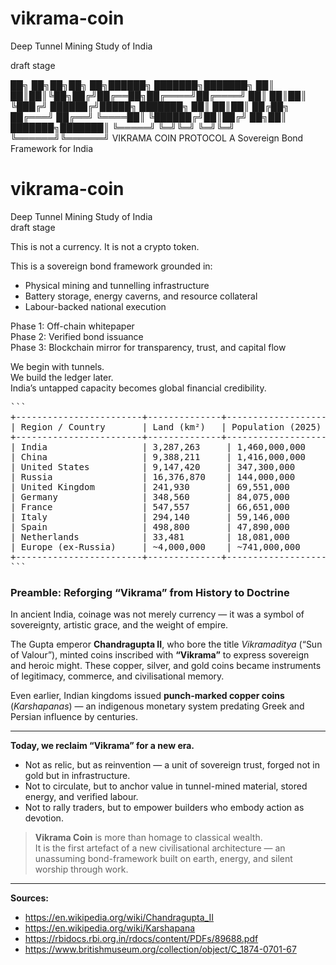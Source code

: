 # vikrama-coin
Deep Tunnel Mining Study of India 

draft stage 

██╗   ██╗██╗██╗  ██╗██████╗ ███████╗███████╗
██║   ██║██║╚██╗██╔╝██╔══██╗██╔════╝██╔════╝
██║   ██║██║ ╚███╔╝ ██████╔╝█████╗  ███████╗
██║   ██║██║ ██╔██╗ ██╔═══╝ ██╔══╝  ╚════██║
╚██████╔╝██║██╔╝ ██╗██║     ███████╗███████║
 ╚═════╝ ╚═╝╚═╝  ╚═╝╚═╝     ╚══════╝╚══════╝
           VIKRAMA COIN PROTOCOL
     A Sovereign Bond Framework for India

# vikrama-coin  
Deep Tunnel Mining Study of India  
draft stage

This is not a currency. It is not a crypto token.

This is a sovereign bond framework grounded in:
- Physical mining and tunnelling infrastructure
- Battery storage, energy caverns, and resource collateral
- Labour-backed national execution

Phase 1: Off-chain whitepaper  
Phase 2: Verified bond issuance  
Phase 3: Blockchain mirror for transparency, trust, and capital flow

We begin with tunnels.  
We build the ledger later.  
India’s untapped capacity becomes global financial credibility.


<pre>
```
+------------------------+--------------+--------------------+----------------+--------------+----------------------------+
| Region / Country       | Land (km²)   | Population (2025)   | Density (/km²) | Median Age   | Resource Value (USD est.) |
+------------------------+--------------+--------------------+----------------+--------------+----------------------------+
| India                  | 3,287,263     | 1,460,000,000       | 492            | 29.8         | ~$10 trillion              |
| China                  | 9,388,211     | 1,416,000,000       | 151            | 38.4         | ~$23 trillion              |
| United States          | 9,147,420     | 347,300,000         | 38             | 38.5         | ~$45 trillion              |
| Russia                 | 16,376,870    | 144,000,000         | 9              | 39.6         | ~$75 trillion              |
| United Kingdom         | 241,930       | 69,551,000          | 287            | 40.6         | —                          |
| Germany                | 348,560       | 84,075,000          | 241            | 46.8         | —                          |
| France                 | 547,557       | 66,651,000          | 122            | 41.7         | —                          |
| Italy                  | 294,140       | 59,146,000          | 201            | 48.4         | —                          |
| Spain                  | 498,800       | 47,890,000          | 96             | 46.8         | —                          |
| Netherlands            | 33,481        | 18,081,000          | 424            | ~43          | —                          |
| Europe (ex-Russia)     | ~4,000,000    | ~741,000,000        | ~185           | ~43          | —                          |
+------------------------+--------------+--------------------+----------------+--------------+----------------------------+
```
</pre>


### Preamble: Reforging “Vikrama” from History to Doctrine

In ancient India, coinage was not merely currency — it was a symbol of sovereignty, artistic grace, and the weight of empire.

The Gupta emperor **Chandragupta II**, who bore the title *Vikramaditya* (“Sun of Valour”), minted coins inscribed with **“Vikrama”** to express sovereign and heroic might. These copper, silver, and gold coins became instruments of legitimacy, commerce, and civilisational memory.

Even earlier, Indian kingdoms issued **punch-marked copper coins** (*Karshapanas*) — an indigenous monetary system predating Greek and Persian influence by centuries.

---

**Today, we reclaim “Vikrama” for a new era.**

- Not as relic, but as reinvention — a unit of sovereign trust, forged not in gold but in infrastructure.
- Not to circulate, but to anchor value in tunnel-mined material, stored energy, and verified labour.
- Not to rally traders, but to empower builders who embody action as devotion.

> **Vikrama Coin** is more than homage to classical wealth.  
> It is the first artefact of a new civilisational architecture — an unassuming bond-framework built on earth, energy, and silent worship through work.

---

**Sources:**
- https://en.wikipedia.org/wiki/Chandragupta_II  
- https://en.wikipedia.org/wiki/Karshapana  
- https://rbidocs.rbi.org.in/rdocs/content/PDFs/89688.pdf  
- https://www.britishmuseum.org/collection/object/C_1874-0701-67
